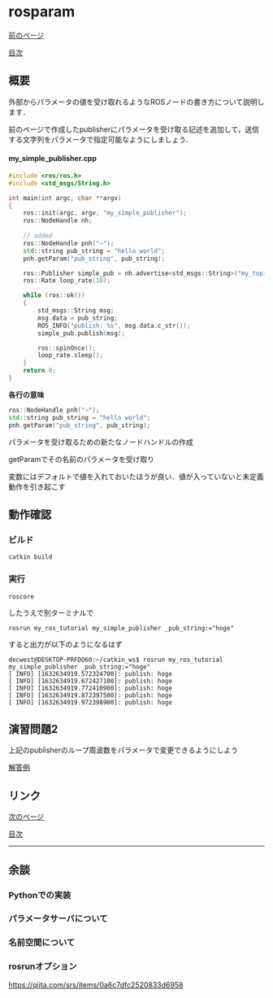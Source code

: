# rosparam

[前のページ](../../)

[目次](../../)



## 概要
外部からパラメータの値を受け取れるようなROSノードの書き方について説明します．

前のページで作成したpublisherにパラメータを受け取る記述を追加して，送信する文字列をパラメータで指定可能なようにしましょう．

#### my_simple_publisher.cpp
```cpp
#include <ros/ros.h>
#include <std_msgs/String.h>

int main(int argc, char **argv)
{
    ros::init(argc, argv, "my_simple_publisher");
    ros::NodeHandle nh;
    
    // added
    ros::NodeHandle pnh("~");
    std::string pub_string = "hello world";
    pnh.getParam("pub_string", pub_string);

    ros::Publisher simple_pub = nh.advertise<std_msgs::String>("my_topic", 1);
    ros::Rate loop_rate(10);

    while (ros::ok())
    {
        std_msgs::String msg;
        msg.data = pub_string;
        ROS_INFO("publish: %s", msg.data.c_str());
        simple_pub.publish(msg);

        ros::spinOnce();
        loop_rate.sleep();
    }
    return 0;
}
```

**各行の意味**
```cpp
ros::NodeHandle pnh("~");
std::string pub_string = "hello world";
pnh.getParam("pub_string", pub_string);
```
パラメータを受け取るための新たなノードハンドルの作成

getParamでその名前のパラメータを受け取り

変数にはデフォルトで値を入れておいたほうが良い．値が入っていないと未定義動作を引き起こす

## 動作確認
### ビルド
```
catkin build
```
### 実行
```
roscore
```
したうえで別ターミナルで
```
rosrun my_ros_tutorial my_simple_publisher _pub_string:="hoge"
```
すると出力が以下のようになるはず

```shell
decwest@DESKTOP-PRFDO60:~/catkin_ws$ rosrun my_ros_tutorial my_simple_publisher _pub_string:="hoge"
[ INFO] [1632634919.572324700]: publish: hoge
[ INFO] [1632634919.672427100]: publish: hoge
[ INFO] [1632634919.772410900]: publish: hoge
[ INFO] [1632634919.872397500]: publish: hoge
[ INFO] [1632634919.972398900]: publish: hoge
```

## 演習問題2
上記のpublisherのループ周波数をパラメータで変更できるようにしよう

[解答例](./answer)

## リンク

[次のページ](../roslaunch/)

[目次](../../)



---

## 余談
### Pythonでの実装


### パラメータサーバについて

### 名前空間について

### rosrunオプション
https://qiita.com/srs/items/0a6c7dfc2520833d6958